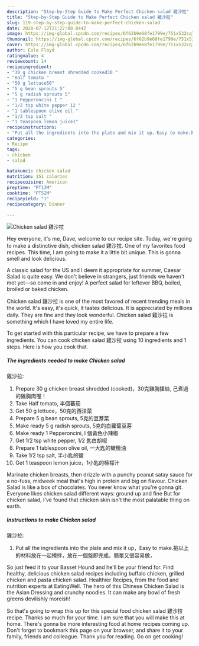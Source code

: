 ```yaml
---
description: "Step-by-Step Guide to Make Perfect Chicken salad 雞沙拉"
title: "Step-by-Step Guide to Make Perfect Chicken salad 雞沙拉"
slug: 119-step-by-step-guide-to-make-perfect-chicken-salad
date: 2020-07-12T21:27:08.844Z
image: https://img-global.cpcdn.com/recipes/6f62b9e68fe1799e/751x532cq70/chicken-salad-雞沙拉-recipe-main-photo.jpg
thumbnail: https://img-global.cpcdn.com/recipes/6f62b9e68fe1799e/751x532cq70/chicken-salad-雞沙拉-recipe-main-photo.jpg
cover: https://img-global.cpcdn.com/recipes/6f62b9e68fe1799e/751x532cq70/chicken-salad-雞沙拉-recipe-main-photo.jpg
author: Eula Floyd
ratingvalue: 4
reviewcount: 14
recipeingredient:
- "30 g chicken breast shredded cooked30 "
- "Half tomato "
- "50 g lettuce50"
- "5 g bean sprouts 5"
- "5 g radish sprouts 5"
- "1 Pepperoncini I "
- "1/2 tsp white pepper 12 "
- "1 tablespoon olive oil "
- "1/2 tsp salt "
- "1 teaspoon lemon juice1"
recipeinstructions:
- "Put all the ingredients into the plate and mix it up，Easy to make.把以上的材料放在一起攪拌，放在一個盤即完成。簡單又很容易做，"
categories:
- Recipe
tags:
- chicken
- salad

katakunci: chicken salad 
nutrition: 151 calories
recipecuisine: American
preptime: "PT13M"
cooktime: "PT52M"
recipeyield: "1"
recipecategory: Dinner

---
```



![Chicken salad
雞沙拉](https://img-global.cpcdn.com/recipes/6f62b9e68fe1799e/751x532cq70/chicken-salad-雞沙拉-recipe-main-photo.jpg)

Hey everyone, it's me, Dave, welcome to our recipe site. Today, we're going to make a distinctive dish, chicken salad
雞沙拉. One of my favorites food recipes. This time, I am going to make it a little bit unique. This is gonna smell and look delicious.

A classic salad for the US and I deem it appropriate for summer, Caesar Salad is quite easy. We don&#39;t believe in strangers, just friends we haven&#39;t met yet—so come in and enjoy! A perfect salad for leftover BBQ, boiled, broiled or baked chicken.

Chicken salad
雞沙拉 is one of the most favored of recent trending meals in the world. It's easy, it's quick, it tastes delicious. It is appreciated by millions daily. They are fine and they look wonderful. Chicken salad
雞沙拉 is something which I have loved my entire life.


To get started with this particular recipe, we have to prepare a few ingredients. You can cook chicken salad
雞沙拉 using 10 ingredients and 1 steps. Here is how you cook that.

<!--inarticleads1-->

##### The ingredients needed to make Chicken salad
雞沙拉:

1. Prepare 30 g chicken breast shredded (cooked)，30克雞胸播絲, 己煮過的雞胸肉喔！
1. Take Half tomato, 半個蕃茄
1. Get 50 g lettuce，50克的西洋菜
1. Prepare 5 g bean sprouts, 5克的豆芽菜
1. Make ready 5 g radish sprouts, 5克的白蘿蔔豆芽
1. Make ready 1 Pepperoncini, I 個黃色小辣椒
1. Get 1/2 tsp white pepper, 1/2 匙白胡椒
1. Prepare 1 tablespoon olive oil, 一大匙的橄欖油
1. Take 1/2 tsp salt, 半小匙的鹽
1. Get 1 teaspoon lemon juice，1小匙的檸檬汁


Marinate chicken breasts, then drizzle with a punchy peanut satay sauce for a no-fuss, midweek meal that&#39;s high in protein and big on flavour. Chicken Salad is like a box of chocolates. You never know what you&#39;re gonna git. Everyone likes chicken salad different ways: ground up and fine But for chicken salad, I&#39;ve found that chicken skin isn&#39;t the most palatable thing on earth. 

<!--inarticleads2-->

##### Instructions to make Chicken salad
雞沙拉:

1. Put all the ingredients into the plate and mix it up，Easy to make.把以上的材料放在一起攪拌，放在一個盤即完成。簡單又很容易做，


So just feed it to your Basset Hound and he&#39;ll be your friend for. Find healthy, delicious chicken salad recipes including buffalo chicken, grilled chicken and pasta chicken salad. Healthier Recipes, from the food and nutrition experts at EatingWell. The hero of this Chinese Chicken Salad is the Asian Dressing and crunchy noodles. It can make any bowl of fresh greens devilishly moreish! 

So that's going to wrap this up for this special food chicken salad
雞沙拉 recipe. Thanks so much for your time. I am sure that you will make this at home. There's gonna be more interesting food at home recipes coming up. Don't forget to bookmark this page on your browser, and share it to your family, friends and colleague. Thank you for reading. Go on get cooking!
